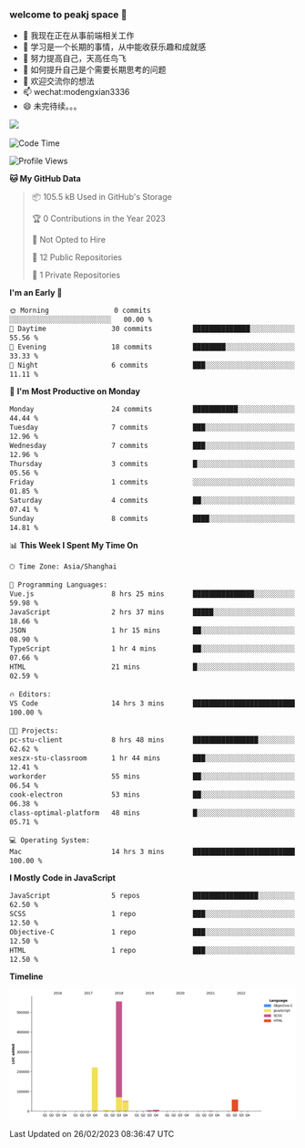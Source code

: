 ### welcome to peakj space 👋



- 🔭 我现在正在从事前端相关工作
- 🌱 学习是一个长期的事情，从中能收获乐趣和成就感
- 👯 努力提高自己，天高任鸟飞
- 🤔 如何提升自己是个需要长期思考的问题
- 💬 欢迎交流你的想法
- 📫 wechat:modengxian3336
- 😄 未完待续。。。

![](https://s2.ax1x.com/2019/06/28/ZKxc4J.jpg)

<!--START_SECTION:waka-->
![Code Time](http://img.shields.io/badge/Code%20Time-2%2C235%20hrs%2026%20mins-blue)

![Profile Views](http://img.shields.io/badge/Profile%20Views-0-blue)

**🐱 My GitHub Data** 

> 📦 105.5 kB Used in GitHub's Storage 
 > 
> 🏆 0 Contributions in the Year 2023
 > 
> 🚫 Not Opted to Hire
 > 
> 📜 12 Public Repositories 
 > 
> 🔑 1 Private Repositories 
 > 
**I'm an Early 🐤** 

```text
🌞 Morning                0 commits           ░░░░░░░░░░░░░░░░░░░░░░░░░   00.00 % 
🌆 Daytime                30 commits          ██████████████░░░░░░░░░░░   55.56 % 
🌃 Evening                18 commits          ████████░░░░░░░░░░░░░░░░░   33.33 % 
🌙 Night                  6 commits           ███░░░░░░░░░░░░░░░░░░░░░░   11.11 % 
```
📅 **I'm Most Productive on Monday** 

```text
Monday                   24 commits          ███████████░░░░░░░░░░░░░░   44.44 % 
Tuesday                  7 commits           ███░░░░░░░░░░░░░░░░░░░░░░   12.96 % 
Wednesday                7 commits           ███░░░░░░░░░░░░░░░░░░░░░░   12.96 % 
Thursday                 3 commits           █░░░░░░░░░░░░░░░░░░░░░░░░   05.56 % 
Friday                   1 commits           ░░░░░░░░░░░░░░░░░░░░░░░░░   01.85 % 
Saturday                 4 commits           ██░░░░░░░░░░░░░░░░░░░░░░░   07.41 % 
Sunday                   8 commits           ████░░░░░░░░░░░░░░░░░░░░░   14.81 % 
```


📊 **This Week I Spent My Time On** 

```text
🕑︎ Time Zone: Asia/Shanghai

💬 Programming Languages: 
Vue.js                   8 hrs 25 mins       ███████████████░░░░░░░░░░   59.98 % 
JavaScript               2 hrs 37 mins       █████░░░░░░░░░░░░░░░░░░░░   18.66 % 
JSON                     1 hr 15 mins        ██░░░░░░░░░░░░░░░░░░░░░░░   08.90 % 
TypeScript               1 hr 4 mins         ██░░░░░░░░░░░░░░░░░░░░░░░   07.66 % 
HTML                     21 mins             █░░░░░░░░░░░░░░░░░░░░░░░░   02.59 % 

🔥 Editors: 
VS Code                  14 hrs 3 mins       █████████████████████████   100.00 % 

🐱‍💻 Projects: 
pc-stu-client            8 hrs 48 mins       ████████████████░░░░░░░░░   62.62 % 
xeszx-stu-classroom      1 hr 44 mins        ███░░░░░░░░░░░░░░░░░░░░░░   12.41 % 
workorder                55 mins             ██░░░░░░░░░░░░░░░░░░░░░░░   06.54 % 
cook-electron            53 mins             ██░░░░░░░░░░░░░░░░░░░░░░░   06.38 % 
class-optimal-platform   48 mins             █░░░░░░░░░░░░░░░░░░░░░░░░   05.71 % 

💻 Operating System: 
Mac                      14 hrs 3 mins       █████████████████████████   100.00 % 
```

**I Mostly Code in JavaScript** 

```text
JavaScript               5 repos             ████████████████░░░░░░░░░   62.50 % 
SCSS                     1 repo              ███░░░░░░░░░░░░░░░░░░░░░░   12.50 % 
Objective-C              1 repo              ███░░░░░░░░░░░░░░░░░░░░░░   12.50 % 
HTML                     1 repo              ███░░░░░░░░░░░░░░░░░░░░░░   12.50 % 
```



**Timeline**

![Lines of Code chart](https://raw.githubusercontent.com/PeakJ/PeakJ/master/assets/bar_graph.png)


 Last Updated on 26/02/2023 08:36:47 UTC
<!--END_SECTION:waka-->
